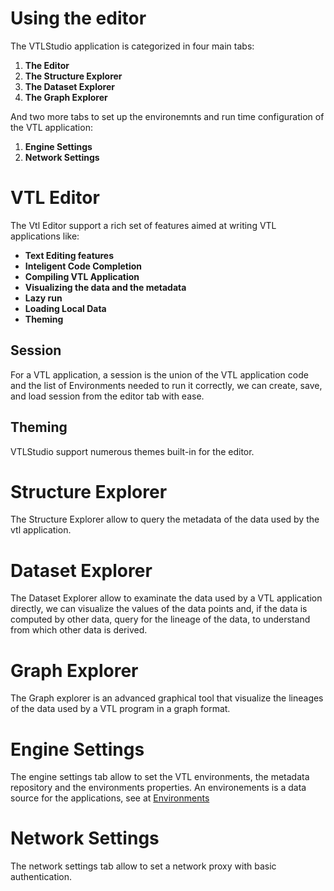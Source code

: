# Using the editor
The VTLStudio application is categorized in four main tabs:
1. **The Editor**
2. **The Structure Explorer**
3. **The Dataset Explorer**
4. **The Graph Explorer**
   
And two more tabs to set up the environemnts and run time configuration of the VTL application:

1. **Engine Settings**
2. **Network Settings**
   
# VTL Editor
The Vtl Editor support a rich set of features aimed at writing VTL applications like:
- **Text Editing features**
- **Inteligent Code Completion**
- **Compiling VTL Application**
- **Visualizing the data and the metadata**
- **Lazy run**
- **Loading Local Data**
- **Theming**
  
## Session
For a VTL application, a session is the union of the VTL application code and the list of Environments needed to run it correctly, we can create, save, and load session from the editor tab with ease.

## Theming
VTLStudio support numerous themes built-in for the editor.

# Structure Explorer
The Structure Explorer allow to query the metadata of the data used by the vtl application.

# Dataset Explorer
The Dataset Explorer allow to examinate the data used by a VTL application directly, we can visualize the values of the data points and, if the data is computed by other data, query for the lineage of the data, to understand from which other data is derived.

# Graph Explorer
The Graph explorer is an advanced graphical tool that visualize the lineages of the data used by a VTL program in a graph format.

# Engine Settings
The engine settings tab allow to set the VTL environments, the metadata repository and the environments properties.
An environements is a data source for the applications, see at [Environments](environments.md)  

# Network Settings
The network settings tab allow to set a network proxy with basic authentication.